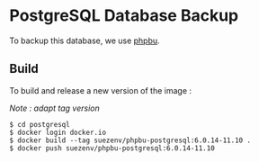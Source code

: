 # PostgreSQL Database Backup

To backup this database, we use [phpbu](http://phpbu.de/).

## Build

To build and release a new version of the image :

*Note : adapt tag version*

```
$ cd postgresql
$ docker login docker.io
$ docker build --tag suezenv/phpbu-postgresql:6.0.14-11.10 .
$ docker push suezenv/phpbu-postgresql:6.0.14-11.10
```
